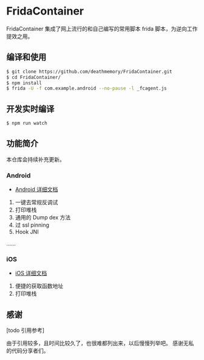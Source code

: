 # FridaContainer

FridaContainer 集成了网上流行的和自己编写的常用脚本 frida 脚本，为逆向工作提效之用。


## 编译和使用

```sh
$ git clone https://github.com/deathmemory/FridaContainer.git
$ cd FridaContainer/
$ npm install
$ frida -U -f com.example.android --no-pause -l _fcagent.js
```

## 开发实时编译

```sh
$ npm run watch
```

## 功能简介

本仓库会持续补充更新。

### Android 

- [Android 详细文档](docs/android.md)

1. 一键去常规反调试
2. 打印堆栈
3. 通用的 Dump dex 方法
4. 过 ssl pinning
5. Hook JNI

......

### iOS

- [iOS 详细文档](docs/ios.md)

1. 便捷的获取函数地址
2. 打印堆栈

## 感谢
[todo 引用参考]

由于引用较多，且时间比较久了，也很难都列出来，以后慢慢列举吧。
感谢无私的代码分享者们。
